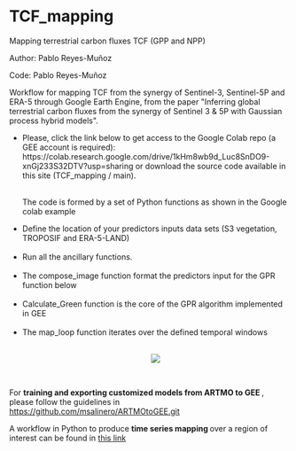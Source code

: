 # TCF_mapping
Mapping terrestrial carbon fluxes TCF (GPP and NPP)

Author: Pablo Reyes-Muñoz

Code: Pablo Reyes-Muñoz

Workflow for mapping TCF from the synergy of Sentinel-3, Sentinel-5P and ERA-5 through Google Earth Engine, from the paper "Inferring global terrestrial carbon fluxes from the synergy of Sentinel 3 & 5P with Gaussian process hybrid models".

<ol style='list-style-type:disc'> 
  <li> Please, click the link below to get access to the Google Colab repo (a GEE account is required): 
    https://colab.research.google.com/drive/1kHm8wb9d_Luc8SnDO9-xnGj233S32DTV?usp=sharing or download the source code available in this site (TCF_mapping / main). </li> 
  
  </br>
    
  The code is formed by a set of Python functions as shown in the Google colab example
  
  <li> Define the location of your predictors inputs data sets (S3 vegetation, TROPOSIF and ERA-5-LAND) </li>
  
  </br>
  
  <li> Run all the ancillary functions. </li>
  
  </br>
  
  <li> The compose_image function format the predictors input for the GPR function below </li>
  
  </br>

  <li> Calculate_Green function is the core of the GPR algorithm implemented in GEE </li>

  </br>

  <li> The map_loop function iterates over the defined temporal windows  </li>

  </br>
  
  <p style="text-align:center;"> <img src="https://github.com/psreyes/TCF_mapping/blob/main/GPP_globe_figures_paper.png"></p> 

  </br>
  
</ol>

For <b> training and exporting customized models from ARTMO to GEE </b>, please follow the guidelines in https://github.com/msalinero/ARTMOtoGEE.git

A workflow in Python to produce <b> time series mapping </b> over a region of interest can be found in <a href="https://colab.research.google.com/github/daviddkovacs/Global-EVT-maps/blob/main/Main%20Python%20script.ipynb"> this link</a>
